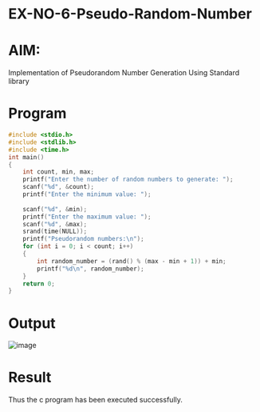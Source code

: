 # EX-NO-6-Pseudo-Random-Number
# AIM: 
Implementation of Pseudorandom Number Generation Using Standard library
# Program 
```c
#include <stdio.h>
#include <stdlib.h>
#include <time.h>
int main() 
{
    int count, min, max;
    printf("Enter the number of random numbers to generate: ");
    scanf("%d", &count);
    printf("Enter the minimum value: ");
    
    scanf("%d", &min);
    printf("Enter the maximum value: ");
    scanf("%d", &max);
    srand(time(NULL));
    printf("Pseudorandom numbers:\n");   
    for (int i = 0; i < count; i++) 
    {
        int random_number = (rand() % (max - min + 1)) + min;
        printf("%d\n", random_number);
    }
    return 0;
}
```
# Output
![image](https://github.com/user-attachments/assets/1b7a4f99-fb0f-42f9-a9cf-9049953443d1)
# Result
Thus the c program has been executed successfully.
